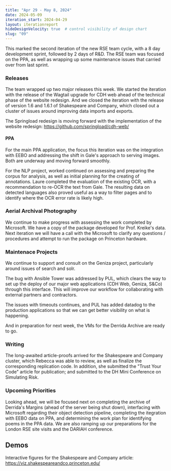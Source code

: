 ```yaml
---
title: "Apr 29 - May 8, 2024"
date: 2024-05-09
iteration_start: 2024-04-29
layout: iterationreport
hideDesignVelocity: true  # control visibility of design chart
slug: "09"
---
```


This marked the second iteration of the new RSE team cycle, with a 8 day development sprint, followed by 2 days of R&D. The RSE team was focused on the PPA, as well as wrapping up some maintenance issues that carried over from last sprint. 

### Releases

The team wrapped up two major releases this week. We started the iteration with the release of the Wagtail upgrade for CDH web ahead of the technical phase of the website redesign. And we closed the iteration with the release of version 1.6 and 1.6.1 of Shakespeare and Company, which closed out a cluster of issues around improving data imports and exports.

The Springload redesign is moving forward with the implementation of the website redesign: https://github.com/springload/cdh-web/ 

#### PPA

For the main PPA application, the focus this iteration was on the integration with EEBO and addressing the shift in Gale's approach to serving images. Both are underway and moving forward smoothly.  

For the NLP project, worked continued on assessing and preparing the corpus for analysis, as well as initial planning for the creating of annotations. Laure completed the evaluation of the existing OCR, with a recommendation to re-OCR the text from Gale. The resulting data on detected languages also proved useful as a way to filter pages and to identify where the OCR error rate is likely high. 

### Aerial Archival Photography

We continue to make progress with assessing the work completed by Microsoft. We have a copy of the package developed for Prof. Kreike's data. Next iteration we will have a call with the Microsoft to clarify any questions / procedures and attempt to run the package on Princeton hardware.

### Maintenace Projects

We continue to support and consult on the Geniza project, particularly around issues of search and solr. 

The bug with Ansible Tower was addressed by PUL, which clears the way to set up the deploy of our major web applications (CDH Web, Geniza, S&Co) through this interface. This will improve our workflow for collaborating with external partners and contractors.

The issues with timeouts continues, and PUL has added datadog to the production applications so that we can get better visibility on what is happening. 

And in preparation for next week, the VMs for the Derrida Archive are ready to go.

### Writing

The long-awaited article-proofs arrived for the Shakespeare and Company cluster, which Rebecca was able to review, as well as finalize the corresponding replication code. In addition, she submitted the "Trust Your Code" article for publication; and submitted to the DH Mini Conference on Simulating Risk.

### Upcoming Priorities

Looking ahead, we will be focused next on completing the archive of Derrida's Margins (ahead of the server being shut down), interfacing with Microsoft regarding their object detection pipeline, completing the itegration with EEBO data on PPA, and determining the work plan for identifying poems in the PPA data. We are also ramping up our preparations for the London RSE site visits and the DARIAH conference.

## Demos

Interactive figures for the Shakespeare and Company article: https://viz.shakespeareandco.princeton.edu/
